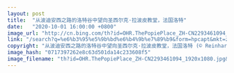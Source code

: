 ```yaml
---
layout: post
title:  "从波迪安西之路的洛特谷中望向圣西尔克·拉波皮教堂，法国洛特"
date:   "2020-10-01 16:00:00 +0800"
image_url: "http://cn.bing.com/th?id=OHR.ThePopiePlace_ZH-CN2293461094_1920x1080.jpg&rf=LaDigue_1920x1080.jpg&pid=hp"
link: "/search?q=%e6%b3%95%e5%9b%bd%e6%b4%9b%e7%89%b9&form=hpcapt&mkt=zh-cn"
copyright: "从波迪安西之路的洛特谷中望向圣西尔克·拉波皮教堂，法国洛特 (© Reinhard Schmid/Huber/eStock Photo)"
image_hash: "0717397262e8c63d501da14c233608f5"
image_filename: "th?id=OHR.ThePopiePlace_ZH-CN2293461094_1920x1080.jpg&rf=LaDigue_1920x1080.jpg&pid=hp"
---
```

